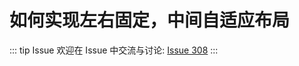 # 如何实现左右固定，中间自适应布局



::: tip Issue 
 欢迎在 Issue 中交流与讨论: [Issue 308](https://github.com/shfshanyue/Daily-Question/issues/308) 
:::



